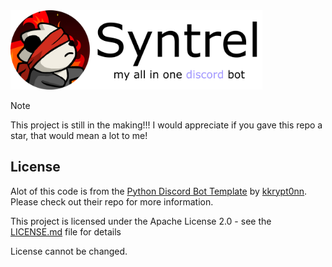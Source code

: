 <picture>
  <source media="(prefers-color-scheme: dark)" srcset="assets/bannerdark.png">
  <source media="(prefers-color-scheme: light)" srcset="assets/bannerlight.png">
  <img alt="Neos Helper Bot Banner" src="assets/bannerlight.png" style="width: 80%; height: auto;">
</picture>


> [!NOTE]
> This project is still in the making!!! I would appreciate if you gave this repo a star, that would mean a lot to me!


## License

Alot of this code is from the [Python Discord Bot Template](https://github.com/kkrypt0nn/Python-Discord-Bot-Template) by [kkrypt0nn](https://github.com/kkrypt0nn). Please check out their repo for more information.

This project is licensed under the Apache License 2.0 - see the [LICENSE.md](LICENSE.md) file for details

License cannot be changed.
